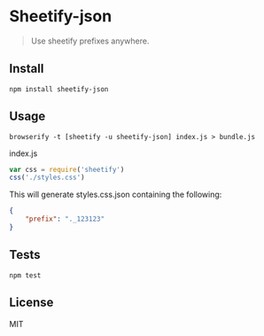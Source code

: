 # Sheetify-json
> Use sheetify prefixes anywhere.

## Install
```shell
npm install sheetify-json
```

## Usage
```shell
browserify -t [sheetify -u sheetify-json] index.js > bundle.js
```
index.js
```javascript
var css = require('sheetify')
css('./styles.css')
```
This will generate styles.css.json containing the following:
```json
{
    "prefix": "._123123"
}
```

## Tests
```shell
npm test
```

## License
MIT
